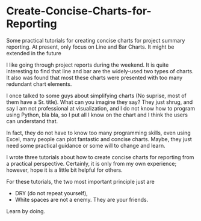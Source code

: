 # Create-Concise-Charts-for-Reporting

Some practical tutorials for creating concise charts for project summary reporting. 
At present, only focus on Line and Bar Charts. 
It might be extended in the future

I like going through project reports during the weekend. 
It is quite interesting to find that line and bar are the widely-used two types of charts. 
It also was found that most these charts were presented with too many redundant chart elements.

I once talked to some guys about simplifying charts (No suprise, most of them have a Sr. title). 
What can you imagine they say? 
They just shrug, and say I am not professional at visualization, 
and I do not know how to program using Python, bla bla,
so I put all I know on the chart and I think the users can understand that. 

In fact, they do not have to know too many programming skills, 
even using Excel, many people can plot fantastic and concise charts. 
Maybe, they just need some practical guidance or some will to change and learn.

I wrote three tutorials about how to create concise charts for reporting from a practical perspective. 
Certainly, it is only from my own experience; however, hope it is a little bit helpful for others.

For these tutorials, the two most important principle just are 
- DRY (do not repeat yourself),
- White spaces are not a enemy. They are your friends.

Learn by doing.

